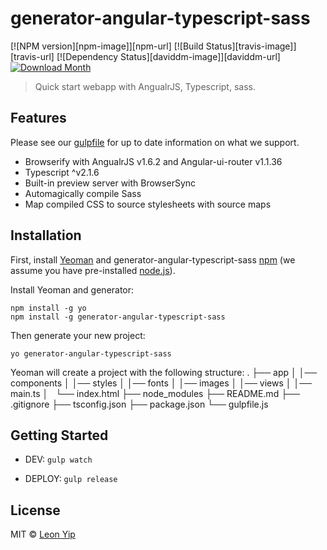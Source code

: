 # generator-angular-typescript-sass
[![NPM version][npm-image]][npm-url] [![Build Status][travis-image]][travis-url] [![Dependency Status][daviddm-image]][daviddm-url] [![Download Month](http://img.shields.io/npm/dm/generator-angular-typescript-sass.svg?style=flat-square)](https://www.npmjs.org/package/generator-angular-typescript-sass)

> Quick start webapp with AngualrJS, Typescript, sass.


## Features

Please see our [gulpfile](app/templates/gulpfile.js) for up to date information on what we support.

* Browserify with AngualrJS v1.6.2 and Angular-ui-router v1.1.36
* Typescript ^v2.1.6
* Built-in preview server with BrowserSync
* Automagically compile Sass
* Map compiled CSS to source stylesheets with source maps


## Installation

First, install [Yeoman](http://yeoman.io) and generator-angular-typescript-sass [npm](https://www.npmjs.com/) (we assume you have pre-installed [node.js](https://nodejs.org/)).

Install Yeoman and generator:

```
npm install -g yo
npm install -g generator-angular-typescript-sass
```


Then generate your new project:

```
yo generator-angular-typescript-sass
```


Yeoman will create a project with the following structure:
    .
    ├── app
    │   │── components
    │   │── styles
    │   │── fonts
    │   │── images
    │   │── views
    │   │── main.ts
    │   └── index.html
    ├── node_modules
    ├── README.md
    ├── .gitignore
    ├── tsconfig.json
    ├── package.json
    └── gulpfile.js

## Getting Started

- DEV: `gulp watch`

- DEPLOY: `gulp release`


## License

MIT © [Leon Yip]()


<!--[npm-image]: https://badge.fury.io/js/generator-angular-typescript-sass.svg
[npm-url]: https://npmjs.org/package/generator-angular-typescript-sass
[travis-image]: https://travis-ci.org/leonyipwh/generator-angular-typescript-sass.svg?branch=master
[travis-url]: https://travis-ci.org/leonyipwh/generator-angular-typescript-sass
[daviddm-image]: https://david-dm.org/leonyipwh/generator-angular-typescript-sass.svg?theme=shields.io
[daviddm-url]: https://david-dm.org/leonyipwh/generator-angular-typescript-sass-->
